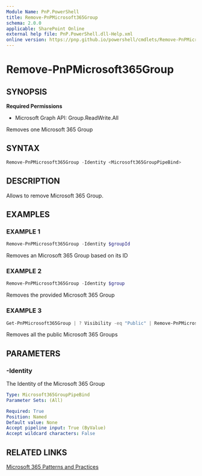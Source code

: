 ```yaml
---
Module Name: PnP.PowerShell
title: Remove-PnPMicrosoft365Group
schema: 2.0.0
applicable: SharePoint Online
external help file: PnP.PowerShell.dll-Help.xml
online version: https://pnp.github.io/powershell/cmdlets/Remove-PnPMicrosoft365Group.html
---
```

 
# Remove-PnPMicrosoft365Group

## SYNOPSIS

**Required Permissions**

  * Microsoft Graph API: Group.ReadWrite.All

Removes one Microsoft 365 Group

## SYNTAX

```powershell
Remove-PnPMicrosoft365Group -Identity <Microsoft365GroupPipeBind>  
```

## DESCRIPTION

Allows to remove Microsoft 365 Group.

## EXAMPLES

### EXAMPLE 1
```powershell
Remove-PnPMicrosoft365Group -Identity $groupId
```

Removes an Microsoft 365 Group based on its ID

### EXAMPLE 2
```powershell
Remove-PnPMicrosoft365Group -Identity $group
```

Removes the provided Microsoft 365 Group

### EXAMPLE 3
```powershell
Get-PnPMicrosoft365Group | ? Visibility -eq "Public" | Remove-PnPMicrosoft365Group
```

Removes all the public Microsoft 365 Groups

## PARAMETERS

### -Identity
The Identity of the Microsoft 365 Group

```yaml
Type: Microsoft365GroupPipeBind
Parameter Sets: (All)

Required: True
Position: Named
Default value: None
Accept pipeline input: True (ByValue)
Accept wildcard characters: False
```

## RELATED LINKS

[Microsoft 365 Patterns and Practices](https://aka.ms/m365pnp)


